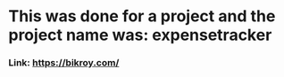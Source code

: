 # This was done for a project and the project name was: expensetracker
### Link: https://bikroy.com/
